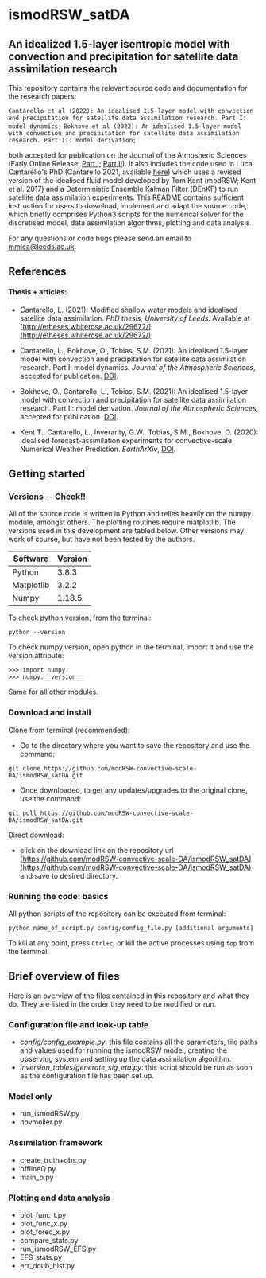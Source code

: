 # ismodRSW_satDA
## An idealized 1.5-layer isentropic model with convection and precipitation for satellite data assimilation research

This repository contains the relevant source code and documentation for the research papers: 

```Cantarello et al (2022): An idealised 1.5-layer model with convection and precipitation for satellite data assimilation research. Part I: model dynamics;```
```Bokhove et al (2022): An idealised 1.5-layer model with convection and precipitation for satellite data assimilation research. Part II: model derivation;```

both accepted for publication on the Journal of the Atmosheric Sciences (Early Online Release: <a href='https://journals.ametsoc.org/view/journals/atsc/aop/JAS-D-21-0022.1/JAS-D-21-0022.1.xml'>Part I</a>; <a href='https://journals.ametsoc.org/view/journals/atsc/aop/JAS-D-21-0023.1/JAS-D-21-0023.1.xml'>Part II</a>). It also includes the code used in Luca Cantarello's PhD (Cantarello 2021, available <a href='https://etheses.whiterose.ac.uk/29672/'>here</a>) which uses a revised version of the idealised fluid model developed by Tom Kent (modRSW; Kent et al. 2017) and a Deterministic Ensemble Kalman Filter (DEnKF) to run satellite data assimilation experiments. This README contains sufficient instruction for users to download, implement and adapt the source code, which briefly comprises Python3 scripts for the numerical solver for the discretised model, data assimilation algorithms, plotting and data analysis. 

For any questions or code bugs please send an email to mmlca@leeds.ac.uk.

## References
#### Thesis + articles:

* Cantarello, L. (2021): Modified shallow water models and idealised satellite data assimilation. *PhD thesis, University of Leeds*. Available at [http://etheses.whiterose.ac.uk/29672/](http://etheses.whiterose.ac.uk/29672/).

* Cantarello, L., Bokhove, O., Tobias, S.M. (2021): An idealised 1.5-layer model with convection and precipitation for satellite data assimilation research. Part I: model dynamics. *Journal of the Atmospheric Sciences*, accepted for publication. [DOI](https://journals.ametsoc.org/view/journals/atsc/aop/JAS-D-21-0022.1/JAS-D-21-0022.1.xml).

* Bokhove, O., Cantarello, L., Tobias, S.M. (2021): An idealised 1.5-layer model with convection and precipitation for satellite data assimilation research. Part II: model derivation. *Journal of the Atmospheric Sciences*, accepted for publication. [DOI](https://journals.ametsoc.org/view/journals/atsc/aop/JAS-D-21-0023.1/JAS-D-21-0023.1.xml).

* Kent T., Cantarello, L., Inverarity, G.W., Tobias, S.M., Bokhove, O. (2020): Idealised forecast-assimilation experiments for convective-scale Numerical Weather Prediction. *EarthArXiv*, [DOI](https://eartharxiv.org/repository/view/1921/). 

## Getting started
### Versions -- Check!!
All of the source code is written in Python and relies heavily on the numpy module, amongst others. The plotting routines require matplotlib. The versions used in this development are tabled below. Other versions may work of course, but have not been tested by the authors.

Software      | Version
------------- | -------------
Python  | 3.8.3
Matplotlib  | 3.2.2
Numpy  | 1.18.5

To check python version, from the terminal:
```
python --version
```

To check numpy version, open python in the terminal, import it and use the version attribute:
```
>>> import numpy
>>> numpy.__version__
```
Same for all other modules. 

### Download and install

Clone from terminal (recommended):
* Go to the directory where you want to save the repository and use the command:
```
git clone https://github.com/modRSW-convective-scale-DA/ismodRSW_satDA.git
```
* Once downloaded, to get any updates/upgrades to the original clone, use the command:
```
git pull https://github.com/modRSW-convective-scale-DA/ismodRSW_satDA.git
```

Direct download: 
* click on the download link on the repository url [https://github.com/modRSW-convective-scale-DA/ismodRSW_satDA](https://github.com/modRSW-convective-scale-DA/ismodRSW_satDA) and save to desired directory.

### Running the code: basics

All python scripts of the repository can be executed from terminal:
```
python name_of_script.py config/config_file.py [additional arguments]
```
To kill at any point, press ```Ctrl+c```, or kill the active processes using ```top``` from the terminal.

## Brief overview of files
Here is an overview of the files contained in this repository and what they do. They are listed in the order they need to be modified or run.

### Configuration file and look-up table
* *config/config_example.py*: this file contains all the parameters, file paths and values used for running the ismodRSW model, creating the observing system and  setting up the data assimilation algorithm.
* *inversion_tables/generate_sig_eta.py*: this script should be run as soon as the configuration file has been set up.

### Model only
* run_ismodRSW.py
* hovmoller.py

### Assimilation framework
* create_truth+obs.py
* offlineQ.py
* main_p.py

### Plotting and data analysis
* plot_func_t.py
* plot_func_x.py
* plot_forec_x.py
* compare_stats.py
* run_ismodRSW_EFS.py
* EFS_stats.py
* err_doub_hist.py
